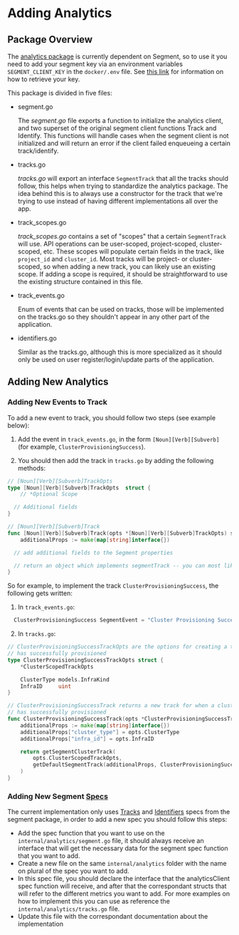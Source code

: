 # Adding Analytics

## Package Overview

The [analytics package](https://github.com/karagatandev/porter/tree/master/internal/analytics) is currently dependent on Segment, so to use it you need to add your segment key via an environment variables `SEGMENT_CLIENT_KEY` in the `docker/.env` file. See [this link](https://segment.com/docs/connections/find-writekey/) for information on how to retrieve your key.

This package is divided in five files:

- segment.go

  The _segment.go_ file exports a function to initialize the analytics client, and two superset of the original segment client functions Track and Identify. This functions will handle cases when the segment client is not initialized and will return an error if the client failed enqueueing a certain track/identify.

- tracks.go

  _tracks.go_ will export an interface `SegmentTrack` that all the tracks should follow, this helps when trying to standardize the analytics package. The idea behind this is to always use a constructor for the track that we're trying to use instead of having different implementations all over the app.

- track_scopes.go

  _track_scopes.go_ contains a set of "scopes" that a certain `SegmentTrack` will use. API operations can be user-scoped, project-scoped, cluster-scoped, etc. These scopes will populate certain fields in the track, like `project_id` and `cluster_id`. Most tracks will be project- or cluster-scoped, so when adding a new track, you can likely use an existing scope. If adding a scope is required, it should be straightforward to use the existing structure contained in this file.

- track_events.go

  Enum of events that can be used on tracks, those will be implemented on the tracks.go so they shouldn't appear in any other part of the application.

- identifiers.go

  Similar as the tracks.go, although this is more specialized as it should only be used on user register/login/update parts of the application.

## Adding New Analytics

### Adding New Events to Track

To add a new event to track, you should follow two steps (see example below):

1. Add the event in `track_events.go`, in the form `[Noun][Verb][Subverb]` (for example, `ClusterProvisioningSuccess`).

2. You should then add the track in `tracks.go` by adding the following methods:

```go
// [Noun][Verb][Subverb]TrackOpts
type [Noun][Verb][Subverb]TrackOpts  struct {
	// *Optional Scope

  // Additional fields
}

// [Noun][Verb][Subverb]Track
func [Noun][Verb][Subverb]Track(opts *[Noun][Verb][Subverb]TrackOpts) segmentTrack {
	additionalProps := make(map[string]interface{})

  // add additional fields to the Segment properties

  // return an object which implements segmentTrack -- you can most likely use a scope helper here
}
```

So for example, to implement the track `ClusterProvisioningSuccess`, the following gets written:

1. In `track_events.go`:

```go
  ClusterProvisioningSuccess SegmentEvent = "Cluster Provisioning Success"
```

2. In `tracks.go`:

```go
// ClusterProvisioningSuccessTrackOpts are the options for creating a track when a cluster
// has successfully provisioned
type ClusterProvisioningSuccessTrackOpts struct {
	*ClusterScopedTrackOpts

	ClusterType models.InfraKind
	InfraID     uint
}

// ClusterProvisioningSuccessTrack returns a new track for when a cluster
// has successfully provisioned
func ClusterProvisioningSuccessTrack(opts *ClusterProvisioningSuccessTrackOpts) segmentTrack {
	additionalProps := make(map[string]interface{})
	additionalProps["cluster_type"] = opts.ClusterType
	additionalProps["infra_id"] = opts.InfraID

	return getSegmentClusterTrack(
		opts.ClusterScopedTrackOpts,
		getDefaultSegmentTrack(additionalProps, ClusterProvisioningSuccess),
	)
}
```

### Adding New Segment [Specs](https://segment.com/docs/connections/spec/)

The current implementation only uses [Tracks](https://segment.com/docs/connections/spec/track/) and [Identifiers](https://segment.com/docs/connections/spec/identify/) specs from the segment package, in order to add a new spec you should follow this steps:

- Add the spec function that you want to use on the `internal/analytics/segment.go` file, it should always receive an interface that will get the necessary data for the segment spec function that you want to add.
- Create a new file on the same `internal/analytics` folder with the name on plural of the spec you want to add.
- In this spec file, you should declare the interface that the analyticsClient spec function will receive, and after that the correspondant structs that will refer to the different metrics you want to add. For more examples on how to implement this you can use as reference the `internal/analytics/tracks.go` file.
- Update this file with the correspondant documentation about the implementation

